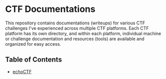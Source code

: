 # CTF Documentations

This repository contains documentations (writeups) for various CTF challenges I've experienced across multiple CTF platforms. Each CTF platform has its own directory, and within each platform, individual machine or challenge documentation and resources (tools) are available and organized for easy access.

## Table of Contents
- [echoCTF](CTF1/README.md)
